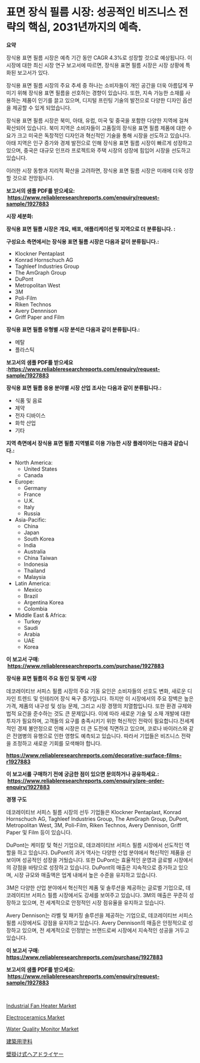 <p><h1>표면 장식 필름 시장: 성공적인 비즈니스 전략의 핵심, 2031년까지의 예측.</h1></p><p><strong>요약</strong></p>
<p><p>장식용 표면 필름 시장은 예측 기간 동안 CAGR 4.3%로 성장할 것으로 예상됩니다. 이 시장에 대한 최신 시장 연구 보고서에 따르면, 장식용 표면 필름 시장은 시장 상황에 특화된 보고서가 있다.</p><p>장식용 표면 필름 시장의 주요 추세 중 하나는 소비자들이 개인 공간을 더욱 아름답게 꾸미기 위해 장식용 표면 필름을 선호하는 경향이 있습니다. 또한, 지속 가능한 소재를 사용하는 제품이 인기를 끌고 있으며, 디지털 프린팅 기술의 발전으로 다양한 디자인 옵션을 제공할 수 있게 되었습니다.</p><p>장식용 표면 필름 시장은 북미, 아태, 유럽, 미국 및 중국을 포함한 다양한 지역에 걸쳐 확산되어 있습니다. 북미 지역은 소비자들이 고품질의 장식용 표면 필름 제품에 대한 수요가 크고 미국은 독창적인 디자인과 혁신적인 기술을 통해 시장을 선도하고 있습니다. 아태 지역은 인구 증가와 경제 발전으로 인해 장식용 표면 필름 시장이 빠르게 성장하고 있으며, 중국은 대규모 인프라 프로젝트와 주택 시장의 성장에 힘입어 시장을 선도하고 있습니다.</p><p>이러한 시장 동향과 지리적 확산을 고려하면, 장식용 표면 필름 시장은 미래에 더욱 성장할 것으로 전망됩니다.</p></p>
<p><strong>보고서의 샘플 PDF를 받으세요: &nbsp;<a href="https://www.reliableresearchreports.com/enquiry/request-sample/1927883">https://www.reliableresearchreports.com/enquiry/request-sample/1927883</a></strong></p>
<p><strong>시장 세분화:</strong></p>
<p><strong> 장식용 표면 필름 시장은 개요, 배포, 애플리케이션 및 지역으로 더 분류됩니다. :</strong></p>
<p><strong>구성요소 측면에서는 장식용 표면 필름 시장은 다음과 같이 분류됩니다.:</strong></p>
<p><ul><li>Klockner Pentaplast</li><li>Konrad Hornschuch AG</li><li>Taghleef Industries Group</li><li>The AmGraph Group</li><li>DuPont</li><li>Metropolitan West</li><li>3M</li><li>Poli-Film</li><li>Riken Technos</li><li>Avery Dennnison</li><li>Griff Paper and Film</li></ul></p>
<p><strong> 장식용 표면 필름 유형별 시장 분석은 다음과 같이 분류됩니다.:</strong></p>
<p><ul><li>메탈</li><li>플라스틱</li></ul></p>
<p><strong>보고서의 샘플 PDF를 받으세요 :<a href="https://www.reliableresearchreports.com/enquiry/request-sample/1927883">https://www.reliableresearchreports.com/enquiry/request-sample/1927883</a></strong></p>
<p><strong> 장식용 표면 필름 응용 분야별 시장 산업 조사는 다음과 같이 분류됩니다.:</strong></p>
<p><ul><li>식품 및 음료</li><li>제약</li><li>전자 디바이스</li><li>화학 산업</li><li>기타</li></ul></p>
<p><strong>지역 측면에서 장식용 표면 필름 지역별로 이용 가능한 시장 플레이어는 다음과 같습니다.:</strong></p>
<p><ul>
    <li>
        North America:
        <ul>
            <li>United States</li>
            <li>Canada</li>
        </ul>
    </li>
    <li>
        Europe:
        <ul>
            <li>Germany</li>
            <li>France</li>
            <li>U.K.</li>
            <li>Italy</li>
            <li>Russia</li>
        </ul>
    </li>
    <li>
        Asia-Pacific:
        <ul>
            <li>China</li>
            <li>Japan</li>
            <li>South Korea</li>
            <li>India</li>
            <li>Australia</li>
            <li>China Taiwan</li>
            <li>Indonesia</li>
            <li>Thailand</li>
            <li>Malaysia</li>
        </ul>
    </li>
    <li>
        Latin America:
        <ul>
            <li>Mexico</li>
            <li>Brazil</li>
            <li>Argentina Korea</li>
            <li>Colombia</li>
        </ul>
    </li>
    <li>
        Middle East & Africa:
        <ul>
            <li>Turkey</li>
            <li>Saudi</li>
            <li>Arabia</li>
            <li>UAE</li>
            <li>Korea</li>
        </ul>
    </li>
    </ul></p>
<p><strong>이 보고서 구매: &nbsp;<a href="https://www.reliableresearchreports.com/purchase/1927883">https://www.reliableresearchreports.com/purchase/1927883</a></strong></p>
<p><strong>장식용 표면 필름의 주요 동인 및 장벽 시장</strong></p>
<p><p>데코레이티브 서피스 필름 시장의 주요 기동 요인은 소비자들의 선호도 변화, 새로운 디자인 트렌드 및 인테리어 장식 욕구 증가입니다. 하지만 이 시장에서의 주요 장벽은 높은 가격, 제품의 내구성 및 성능 문제, 그리고 시장 경쟁의 치열함입니다. 또한 환경 규제와 법적 요건을 준수하는 것도 큰 문제입니다. 이에 따라 새로운 기술 및 소재 개발에 대한 투자가 필요하며, 고객들의 요구를 충족시키기 위한 혁신적인 전략이 필요합니다.전세계적인 경제 불안정으로 인해 시장은 더 큰 도전에 직면하고 있으며, 코로나 바이러스와 같은 전염병의 유행으로 인한 영향도 예측되고 있습니다. 따라서 기업들은 비즈니스 전략을 조정하고 새로운 기회를 모색해야 합니다.</p></p>
<p><strong><a href="https://www.reliableresearchreports.com/decorative-surface-films-r1927883">https://www.reliableresearchreports.com/decorative-surface-films-r1927883</a></strong></p>
<p><strong>이 보고서를 구매하기 전에 궁금한 점이 있으면 문의하거나 공유하세요.: &nbsp;<a href="https://www.reliableresearchreports.com/enquiry/pre-order-enquiry/1927883">https://www.reliableresearchreports.com/enquiry/pre-order-enquiry/1927883</a></strong></p>
<p><strong>경쟁 구도</strong></p>
<p><p>데코레이티브 서피스 필름 시장의 선두 기업들은 Klockner Pentaplast, Konrad Hornschuch AG, Taghleef Industries Group, The AmGraph Group, DuPont, Metropolitan West, 3M, Poli-Film, Riken Technos, Avery Dennison, Griff Paper 및 Film 등이 있습니다. </p><p>DuPont는 케미칼 및 혁신 기업으로, 데코레이티브 서피스 필름 시장에서 선도적인 역할을 하고 있습니다. DuPont의 과거 역사는 다양한 산업 분야에서 혁신적인 제품을 선보이며 성공적인 성장을 거뒀습니다. 또한 DuPont는 효율적인 운영과 글로벌 시장에서의 강점을 바탕으로 성장하고 있습니다. DuPont의 매출은 지속적으로 증가하고 있으며, 시장 규모와 매출액은 업계 내에서 높은 수준을 유지하고 있습니다.</p><p>3M은 다양한 산업 분야에서 혁신적인 제품 및 솔루션을 제공하는 글로벌 기업으로, 데코레이티브 서피스 필름 시장에서도 강세를 보여주고 있습니다. 3M의 매출은 꾸준히 성장하고 있으며, 전 세계적으로 안정적인 시장 점유율을 유지하고 있습니다.</p><p>Avery Dennison는 라벨 및 패키징 솔루션을 제공하는 기업으로, 데코레이티브 서피스 필름 시장에서도 강점을 유지하고 있습니다. Avery Dennison의 매출은 안정적으로 성장하고 있으며, 전 세계적으로 인정받는 브랜드로써 시장에서 지속적인 성공을 거두고 있습니다.</p></p>
<p><strong>이 보고서 구매: &nbsp; <a href="https://www.reliableresearchreports.com/purchase/1927883">https://www.reliableresearchreports.com/purchase/1927883</a></strong></p>
<p><strong>보고서의 샘플 PDF를 받으세요: &nbsp;<a href="https://www.reliableresearchreports.com/enquiry/request-sample/1927883">https://www.reliableresearchreports.com/enquiry/request-sample/1927883</a></strong><strong></strong></p>
<p>&nbsp;</p>
<p><p><a href="https://github.com/lataunyatinikmelvin59ilbd0dv/Market-Research-Report-List-2/blob/main/industrial-fan-heater-market.md">Industrial Fan Heater Market</a></p><p><a href="https://www.linkedin.com/pulse/electroceramics-market-challenges-opportunities-growth-2yl9e?trackingId=q5wvgjPPzMG9WanD3EY8iA%3D%3D">Electroceramics Market</a></p><p><a href="https://github.com/pgtimber/Market-Research-Report-List-2/blob/main/water-quality-monitor-market.md">Water Quality Monitor Market</a></p><p><a href="https://medium.com/@terrelliemann565620/%E3%83%93%E3%83%AB%E3%83%87%E3%82%A3%E3%83%B3%E3%82%B0%E3%82%B3%E3%83%BC%E3%83%86%E3%82%A3%E3%83%B3%E3%82%B0%E5%B8%82%E5%A0%B4-2031%E5%B9%B4%E3%81%BE%E3%81%A7%E3%81%AE%E6%88%90%E5%8A%9F%E3%81%99%E3%82%8B%E3%83%93%E3%82%B8%E3%83%8D%E3%82%B9%E6%88%A6%E7%95%A5%E3%81%AE%E9%8D%B5%E3%81%AB%E3%81%AA%E3%82%8B-1e8e479328de">建築用塗料</a></p><p><a href="https://medium.com/@jodyomenick9056/%E5%A3%81%E6%8E%9B%E3%81%91%E5%BC%8F%E3%83%98%E3%82%A2%E3%83%89%E3%83%A9%E3%82%A4%E3%83%A4%E3%83%BC%E5%B8%82%E5%A0%B4%E3%81%AE%E8%A6%8F%E6%A8%A1%E3%81%AF-%E3%82%B0%E3%83%AD%E3%83%BC%E3%83%90%E3%83%AB%E7%94%A3%E6%A5%AD%E3%81%AB%E3%81%8A%E3%81%91%E3%82%8B%E6%9C%80%E9%81%A9%E3%81%AA%E3%83%9E%E3%83%BC%E3%82%B1%E3%83%86%E3%82%A3%E3%83%B3%E3%82%B0%E3%83%81%E3%83%A3%E3%83%8D%E3%83%AB%E3%82%92%E6%98%8E%E3%82%89%E3%81%8B%E3%81%AB%E3%81%97%E3%81%BE%E3%81%99-491e82c63701">壁掛け式ヘアドライヤー</a></p></p>